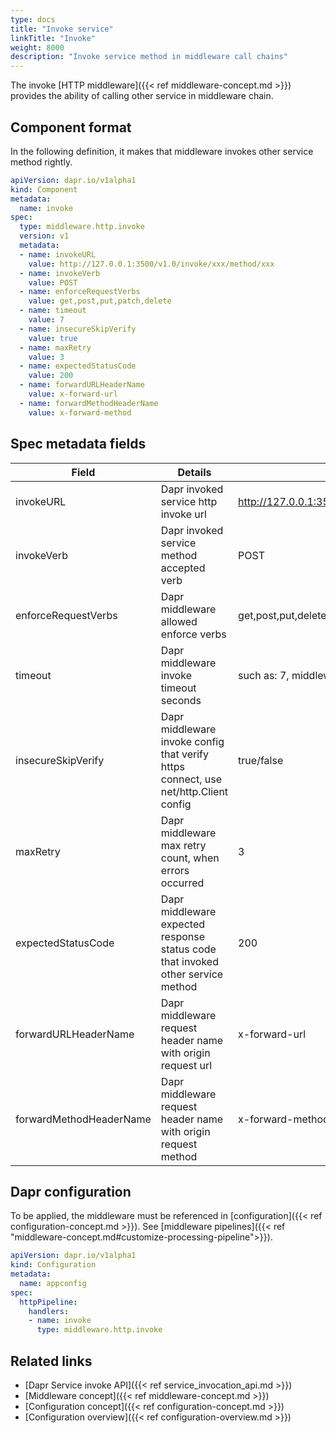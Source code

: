 ```yaml
---
type: docs
title: "Invoke service"
linkTitle: "Invoke"
weight: 8000
description: "Invoke service method in middleware call chains"
---
```


The invoke [HTTP middleware]({{< ref middleware-concept.md >}}) provides the ability of calling other service in middleware chain.


## Component format

In the following definition, it makes that middleware invokes other service method rightly. 

```yaml
apiVersion: dapr.io/v1alpha1
kind: Component
metadata:
  name: invoke
spec:
  type: middleware.http.invoke
  version: v1
  metadata:
  - name: invokeURL
    value: http://127.0.0.1:3500/v1.0/invoke/xxx/method/xxx
  - name: invokeVerb
    value: POST
  - name: enforceRequestVerbs
    value: get,post,put,patch,delete
  - name: timeout
    value: 7
  - name: insecureSkipVerify
    value: true 
  - name: maxRetry
    value: 3
  - name: expectedStatusCode
    value: 200
  - name: forwardURLHeaderName
    value: x-forward-url
  - name: forwardMethodHeaderName
    value: x-forward-method

```


## Spec metadata fields

| Field                   | Details                                                                             | Example                                             |
| ----------------------- | ----------------------------------------------------------------------------------- | --------------------------------------------------- |
| invokeURL               | Dapr invoked service http invoke url                                                | http://127.0.0.1:3500/v1.0/invoke/goapp/method/test |
| invokeVerb              | Dapr invoked service method accepted verb                                           | POST                                                |
| enforceRequestVerbs     | Dapr middleware allowed enforce verbs                                               | get,post,put,delete                                 |
| timeout                 | Dapr middleware invoke timeout seconds                                              | such as: 7, middleware will timeout after 7 seconds |
| insecureSkipVerify      | Dapr middleware invoke config that verify https connect, use net/http.Client config | true/false                                          |
| maxRetry                | Dapr middleware max retry count, when errors occurred                               | 3                                                   |
| expectedStatusCode      | Dapr middleware expected response status code that invoked other service method     | 200                                                 |
| forwardURLHeaderName    | Dapr middleware request header name with origin request url                         | x-forward-url                                       |
| forwardMethodHeaderName | Dapr middleware request header name with origin request method                      | x-forward-method                                    |


## Dapr configuration

To be applied, the middleware must be referenced in [configuration]({{< ref configuration-concept.md >}}). See [middleware pipelines]({{< ref "middleware-concept.md#customize-processing-pipeline">}}).

```yaml
apiVersion: dapr.io/v1alpha1
kind: Configuration
metadata:
  name: appconfig
spec:
  httpPipeline:
    handlers:
    - name: invoke
      type: middleware.http.invoke
```


## Related links

- [Dapr Service invoke API]({{< ref service_invocation_api.md >}})
- [Middleware concept]({{< ref middleware-concept.md >}})
- [Configuration concept]({{< ref configuration-concept.md >}})
- [Configuration overview]({{< ref configuration-overview.md >}})
